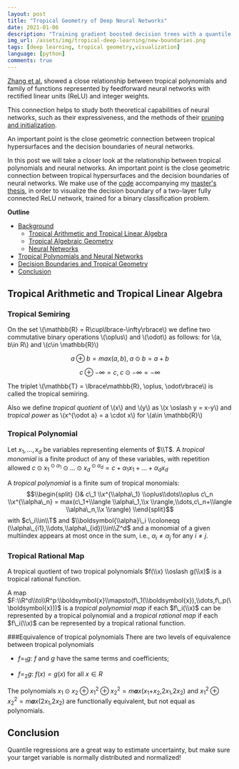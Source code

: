```yaml
---
layout: post
title: "Tropical Geometry of Deep Neural Networks"
date: 2021-01-06
description: "Training gradient boosted decision trees with a quantile loss to predict taxi fares, in python using catboost and vaex."
img_url: /assets/img/tropical-deep-learning/new-boundaries.png
tags: [deep learning, tropical geometry,visualization]
language: [python]
comments: true
---
```


[Zhang et al.](https://arxiv.org/pdf/1805.07091.pdf) showed a close relationship between tropical polynomials and family of functions represented by feedforward neural networks with rectified linear units (ReLU) and integer weights. 
	
This connection helps to study both theoretical capabilities of neural networks, such as their expressiveness, and the methods of their  [pruning and initialization](https://arxiv.org/pdf/2002.08838.pdf). 
    
An important point is the close geometric connection between tropical hypersurfaces and the decision boundaries of neural networks.

In this post we will take a closer look at the relationship between tropical polynomials and neural networks. An important point is the close geometric connection between tropical hypersurfaces and the decision boundaries of neural networks. We make use of the [code](https://github.com/zachanton/tropical) accompanying my [master's thesis](https://github.com/zachanton/tropical/blob/master/master_thesis.pdf), in order to visualize the decision boundary of a two-layer fully connected ReLU network,
trained for a binary classification problem.


**Outline**

- [Background](#background)
	- [Tropical Arithmetic and Tropical Linear Algebra](#TropicalArithmeticandTropicalLinearAlgebra)
	- [Tropical Algebraic Geometry](#TropicalAlgebraicGeometry)
	- [Neural Networks](#NeuralNetworks)
- [Tropical Polynomials and Neural Networks](#TropicalPolynomialsandNeuralNetworks)
- [Decision Boundaries and Tropical Geometry](#DecisionBoundariesandTropicalGeometry)
- [Conclusion](#conclusion)


## Tropical Arithmetic and Tropical Linear Algebra

### Tropical Semiring

On the set \\(\mathbb{R} = R\cup\lbrace-\infty\rbrace\\) we define two commutative binary
operations \\(\oplus\\) and \\(\odot\\) as follows: for \\(a, b\in R\\) and
\\(c\in \mathbb{R}\\)

$$
a\oplus b = max(a, b),\; a\odot b = a + b
$$

$$
c\oplus -\infty = c,\; c\odot -\infty = -\infty
$$

The triplet \\(\mathbb{T} = \lbrace\mathbb{R}, \oplus, \odot\rbrace\\) is called the tropical
semiring.

Also we define *tropical quotient* of \\(x\\) and \\(y\\) as
\\(x \oslash y = x-y\\) and *tropical power* as
\\(x^{\odot a} = a \cdot x\\) for \\(a\in \mathbb{R}\\)

### Tropical Polynomial

Let *x*<sub>1</sub>, …, *x*<sub>*d*</sub> be variables representing
elements of $\\T$. A *tropical monomial* is a finite product of any of
these variables, with repetition allowed
*c* ⊙ *x*<sub>1</sub><sup> ⊙ *α*<sub>1</sub></sup> ⊙ … ⊙ *x*<sub>*d*</sub><sup> ⊙ *α*<sub>*d*</sub></sup> = *c* + *α*<sub>1</sub>*x*<sub>1</sub> + … + *α*<sub>*d*</sub>*x*<sub>*d*</sub>

A *tropical polynomial* is a finite sum of tropical monomials:
$$\\begin{split}
                {}& c\_1 \\x^{\\alpha\_1} \\oplus\\dots\\oplus c\_n \\x^{\\alpha\_n} = max(c\_1+\\langle \\alpha\_1,\\x \\rangle,\\dots,c\_n+\\langle \\alpha\_n,\\x \\rangle)
            \\end{split}$$
with $c\_i\\in\\T$ and
$\\boldsymbol{\\alpha}\_i \\coloneqq (\\alpha\_{i1},\\dots,\\alpha\_{id})\\in\\Z^d$
and a monomial of a given multiindex appears at most once in the sum,
i.e., *α*<sub>*i*</sub> ≠ *α*<sub>*j*</sub> for any *i* ≠ *j*.

### Tropical Rational Map

A tropical quotient of two tropical polynomials $f(\\x) \\oslash g(\\x)$
is a tropical rational function.

A map
$F:\\R^d\\to\\R^p:\\boldsymbol{x}\\mapsto(f\_1(\\boldsymbol{x}),\\dots,f\_p(\\boldsymbol{x}))$
is a *tropical polynomial map* if each $f\_i(\\x)$ can be represented by
a tropical polynomial and a *tropical rational map* if each $f\_i(\\x)$
can be represented by a tropical rational function.

###Equivalence of tropical polynomials
 There are two levels of equivalence
between tropical polynomials

-   *f*=<sub>1</sub>*g*: *f* and *g* have the same terms and
    coefficients;

-   *f*=<sub>2</sub>*g*: *f*(*x*) = *g*(*x*) for all *x* ∈ *R*

The polynomials
*x*<sub>1</sub> ⊙ *x*<sub>2</sub> ⊕ *x*<sub>1</sub><sup>2</sup> ⊕ *x*<sub>2</sub><sup>2</sup> = *m**a**x*(*x*<sub>1</sub>+*x*<sub>2</sub>,2*x*<sub>1</sub>,2*x*<sub>2</sub>)
and
*x*<sub>1</sub><sup>2</sup> ⊕ *x*<sub>2</sub><sup>2</sup> = *m**a**x*(2*x*<sub>1</sub>,2*x*<sub>2</sub>)
are functionally equivalent, but not equal as polynomials.





## Conclusion

Quantile regressions are a great way to estimate uncertainty, but make sure your target variable is normally distributed and normalized!
